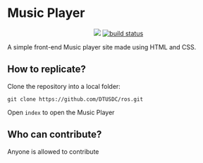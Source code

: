 # Music Player
<p align = "center">
<a href="https://github.com/badges/shields/graphs/contributors" alt="Contributors">
        <img src="https://img.shields.io/github/contributors/badges/shields" /></a>
<a href="https://circleci.com/gh/badges/shields/tree/master">
        <img src="https://img.shields.io/circleci/project/github/badges/shields/master" alt="build status"></a> 
</p>
A simple front-end Music player site made using HTML and CSS.

## How to replicate?
Clone the repository into a local folder:
```
git clone https://github.com/DTUSDC/ros.git
```
Open `index` to open the Music Player

## Who can contribute?
Anyone is allowed to contribute